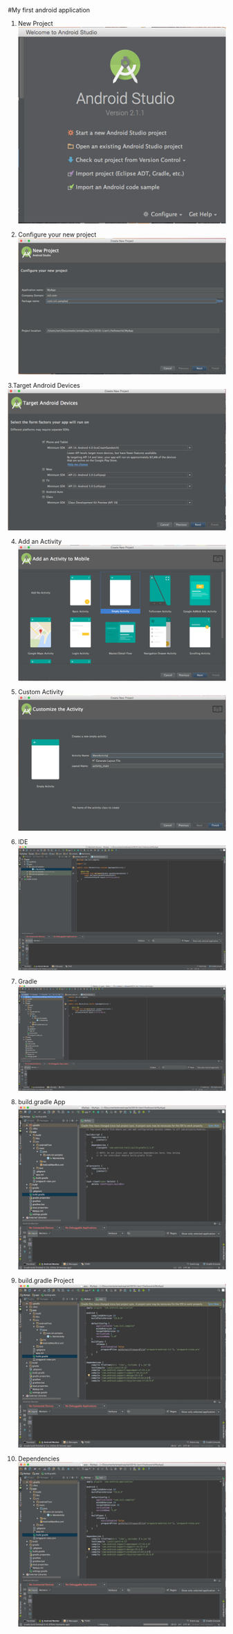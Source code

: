 
#My first android application

1. New Project
  ![](https://github.com/ISILAndroid/am1_group2016_2/blob/Lesson1/first_project/android_first_project01.png)
  
2. Configure your new project
  ![](https://github.com/ISILAndroid/am1_group2016_2/blob/Lesson1/first_project/android_first_project02.png)
  
3.Target Android Devices
  ![](https://github.com/ISILAndroid/am1_group2016_2/blob/Lesson1/first_project/android_first_project03.png)
  
4. Add an Activity
  ![](https://github.com/ISILAndroid/am1_group2016_2/blob/Lesson1/first_project/android_first_project04.png)
  
5. Custom Activity
  ![](https://github.com/ISILAndroid/am1_group2016_2/blob/Lesson1/first_project/android_first_project05.png)

6. IDE
  ![](https://github.com/ISILAndroid/am1_group2016_2/blob/Lesson1/first_project/android_first_project06.png)
  
7. Gradle
  ![](https://github.com/ISILAndroid/am1_group2016_2/blob/Lesson1/first_project/android_first_project07.png)
  
8. build.gradle App
  ![](https://github.com/ISILAndroid/am1_group2016_2/blob/Lesson1/first_project/android_first_project08.png)
  
    
9. build.gradle Project
  ![](https://github.com/ISILAndroid/am1_group2016_2/blob/Lesson1/first_project/android_first_project09.png)
  
10. Dependencies
  ![](https://github.com/ISILAndroid/am1_group2016_2/blob/Lesson1/first_project/android_first_project10.png)
  
